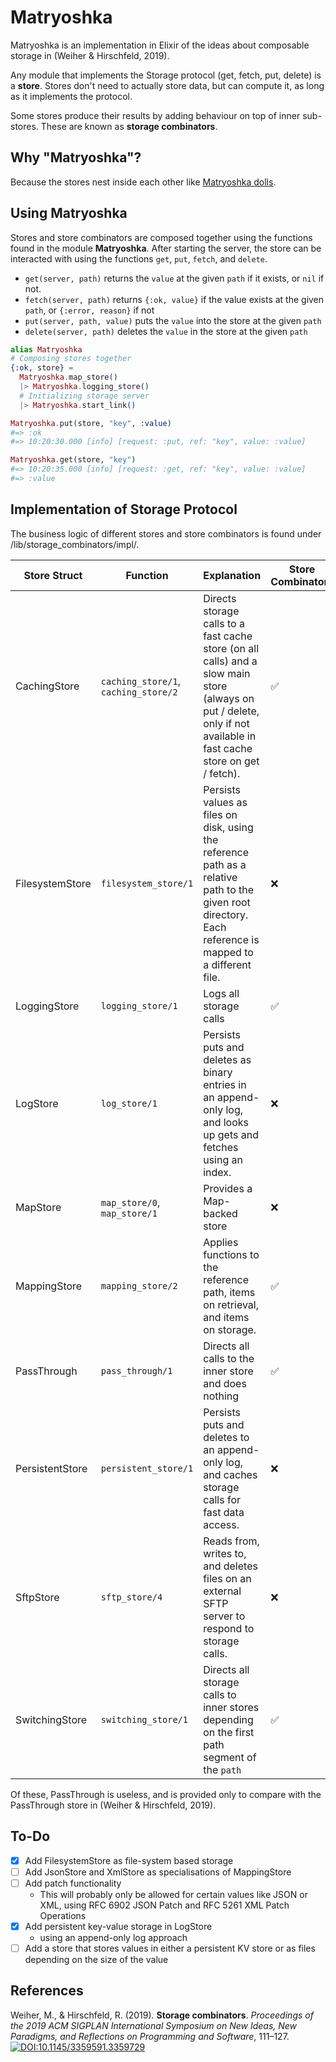 # Matryoshka

Matryoshka is an implementation in Elixir of the ideas about composable storage in (Weiher & Hirschfeld, 2019).

Any module that implements the Storage protocol (get, fetch, put, delete) is a **store**. Stores don't need to actually store data, but can compute it, as long as it implements the protocol.

Some stores produce their results by adding behaviour on top of inner sub-stores. These are known as **storage combinators**.

## Why "Matryoshka"?

Because the stores nest inside each other like [Matryoshka dolls](https://en.wikipedia.org/wiki/Matryoshka_doll).

## Using Matryoshka

Stores and store combinators are composed together using the functions found 
in the module **Matryoshka**. After starting the server, the store can
be interacted with using the functions `get`, `put`, `fetch`, and `delete`.

- `get(server, path)` returns the `value` at the given `path` if it exists, or `nil` if
  not.
- `fetch(server, path)` returns `{:ok, value}` if the value exists at the given `path`,
  or `{:error, reason}` if not
- `put(server, path, value)` puts the `value` into the store at the given `path`
- `delete(server, path)` deletes the `value` in the store at the given `path`

```elixir
alias Matryoshka
# Composing stores together
{:ok, store} = 
  Matryoshka.map_store()
  |> Matryoshka.logging_store()
  # Initializing storage server
  |> Matryoshka.start_link()

Matryoshka.put(store, "key", :value)
#=> :ok
#=> 10:20:30.000 [info] [request: :put, ref: "key", value: :value]

Matryoshka.get(store, "key")
#=> 10:20:35.000 [info] [request: :get, ref: "key", value: :value]
#=> :value
```

## Implementation of Storage Protocol

The business logic of different stores and store combinators is found under /lib/storage_combinators/impl/. 

| Store Struct | Function | Explanation | Store Combinator? | Wrapped stores |
| --- | --- | --- | --- | --- |
| CachingStore | `caching_store/1`, `caching_store/2` | Directs storage calls to a fast cache store (on all calls) and a slow main store (always on put / delete, only if not available in fast cache store on get / fetch). | ✅ | Takes 2 underlying stores |
| FilesystemStore | `filesystem_store/1` | Persists values as files on disk, using the reference path as a relative path to the given root directory. Each reference is mapped to a different file. | ❌ | N/A |
| LoggingStore | `logging_store/1` | Logs all storage calls | ✅ | Takes 1 underlying store  |
| LogStore | `log_store/1` | Persists puts and deletes as binary entries in an append-only log, and looks up gets and fetches using an index. | ❌ | N/A |
| MapStore | `map_store/0`, `map_store/1` | Provides a Map-backed store | ❌ | N/A |
| MappingStore | `mapping_store/2` | Applies functions to the reference path, items on retrieval, and items on storage. | ✅ | Takes 1 underlying store | 
| PassThrough | `pass_through/1` | Directs all calls to the inner store and does nothing | ✅ | Takes 1 underlying store |
| PersistentStore | `persistent_store/1` | Persists puts and deletes to an append-only log, and caches storage calls for fast data access. | ❌ | N/A |
| SftpStore | `sftp_store/4` | Reads from, writes to, and deletes files on an external SFTP server to respond to storage calls. | ❌ | N/A |
| SwitchingStore | `switching_store/1` | Directs all storage calls to inner stores depending on the first path segment of the `path` | ✅ | Takes a Map of strings to underlying stores |

Of these, PassThrough is useless, and is provided only to compare with the PassThrough store in (Weiher & Hirschfeld, 2019).

## To-Do

- [x] Add FilesystemStore as file-system based storage
- [ ] Add JsonStore and XmlStore as specialisations of MappingStore
- [ ] Add patch functionality
  - This will probably only be allowed for certain values like JSON or XML, using RFC 6902 JSON Patch and RFC 5261 XML Patch Operations 
- [x] Add persistent key-value storage in LogStore
  - using an append-only log approach
- [ ] Add a store that stores values in either a persistent KV store or as files depending on the size of the value

## References

Weiher, M., & Hirschfeld, R. (2019). **Storage combinators**. *Proceedings of the 2019 ACM SIGPLAN International Symposium on New Ideas, New Paradigms, and Reflections on Programming and Software*, 111–127. [![DOI:10.1145/3359591.3359729](https://zenodo.org/badge/DOI/10.1145/3359591.3359729.svg)](https://doi.org/10.1145/3359591.3359729)
